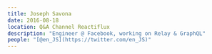 ```yaml
---
title: Joseph Savona
date: 2016-08-18
location: Q&A Channel Reactiflux
description: "Engineer @ Facebook, working on Relay & GraphQL"
people: "[@en_JS](https://twitter.com/en_JS)"
---
```

